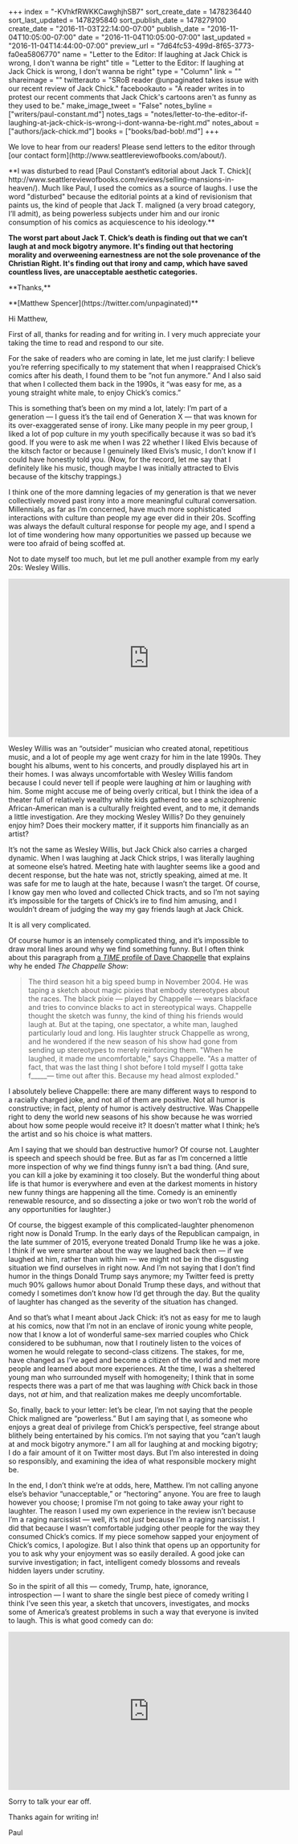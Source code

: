 +++
index = "-KVhkfRWKKCawghjhSB7"
sort_create_date = 1478236440
sort_last_updated = 1478295840
sort_publish_date = 1478279100
create_date = "2016-11-03T22:14:00-07:00"
publish_date = "2016-11-04T10:05:00-07:00"
date = "2016-11-04T10:05:00-07:00"
last_updated = "2016-11-04T14:44:00-07:00"
preview_url = "7d64fc53-499d-8f65-3773-fa0ea5806770"
name = "Letter to the Editor: If laughing at Jack Chick is wrong, I don't wanna be right"
title = "Letter to the Editor: If laughing at Jack Chick is wrong, I don't wanna be right"
type = "Column"
link = ""
shareimage = ""
twitterauto = "SRoB reader @unpaginated takes issue with our recent review of Jack Chick."
facebookauto = "A reader writes in to protest our recent comments that Jack Chick's cartoons aren't as funny as they used to be."
make_image_tweet = "False"
notes_byline = ["writers/paul-constant.md"]
notes_tags = "notes/letter-to-the-editor-if-laughing-at-jack-chick-is-wrong-i-dont-wanna-be-right.md"
notes_about = ["authors/jack-chick.md"]
books = ["books/bad-bob!.md"]
+++
<p class="intro">We love to hear from our readers! Please send letters to the editor through [our contact form](http://www.seattlereviewofbooks.com/about/).</p>

<p class="noindent">**I was disturbed to read [Paul Constant’s editorial about Jack T. Chick]( http://www.seattlereviewofbooks.com/reviews/selling-mansions-in-heaven/). Much like Paul, I used the comics as a source of laughs. I use the word "disturbed" because the editorial points at a kind of revisionism that paints us, the kind of people that Jack T. maligned (a very broad category, I’ll admit), as being powerless subjects under him and our ironic consumption of his comics as acquiescence to his ideology.**</p>

**The worst part about Jack T. Chick’s death is finding out that we can’t laugh at and mock bigotry anymore. It's finding out that hectoring morality and overweening earnestness are not the sole provenance of the Christian Right. It's finding out that irony and camp, which have saved countless lives, are unacceptable aesthetic categories.**

<p class="noindent">**Thanks,**</p>
<p class="noindent">**[Matthew Spencer](https://twitter.com/unpaginated)**</p>

<p class="noindent">Hi Matthew,</p>

<p class="noindent">First of all, thanks for reading and for writing in. I very much appreciate your taking the time to read and respond to our site.</p>

For the sake of readers who are coming in late, let me just clarify: I believe you’re referring specifically to my statement that when I reappraised Chick’s comics after his death, I found them to be ”not fun anymore.” And I also said that when I collected them back in the 1990s, it “was easy for me, as a young straight white male, to enjoy Chick’s comics.”

This is something that’s been on my mind a lot, lately: I’m part of a generation — I guess it’s the tail end of Generation X — that was known for its over-exaggerated sense of irony. Like many people in my peer group, I liked a lot of pop culture in my youth specifically because it was so bad it’s good. If you were to ask me when I was 22 whether I liked Elvis because of the kitsch factor or because I genuinely liked Elvis’s music, I don’t know if I could have honestly told you. (Now, for the record, let me say that I definitely like his music, though maybe I was initially attracted to Elvis because of the kitschy trappings.) 

I think one of the more damning legacies of my generation is that we never collectively moved past irony into a more meaningful cultural conversation. Millennials, as far as I’m concerned, have much more sophisticated interactions with culture than people my age ever did in their 20s. Scoffing was always the default cultural response for people my age, and I spend a lot of time wondering how many opportunities we passed up because we were too afraid of being scoffed at.

Not to date myself too much, but let me pull another example from my early 20s: Wesley Willis.

<iframe width="560" height="315" src="https://www.youtube.com/embed/BFjuPbCShBw?rel=0" frameborder="0" allowfullscreen></iframe>

Wesley Willis was an “outsider” musician who created atonal, repetitious music, and a lot of people my age went crazy for him in the late 1990s. They bought his albums, went to his concerts, and proudly displayed his art in their homes. I was always uncomfortable with Wesley Willis fandom because I could never tell if people were laughing *at* him or laughing *with* him. Some might accuse me of being overly critical, but I think the idea of a theater full of relatively wealthy white kids gathered to see a schizophrenic African-American man is a culturally freighted event, and to me, it demands a little investigation. Are they mocking Wesley Willis? Do they genuinely enjoy him? Does their mockery matter, if it supports him financially as an artist? 

It’s not the same as Wesley Willis, but Jack Chick also carries a charged dynamic. When I was laughing at Jack Chick strips, I was literally laughing at someone else’s hatred. Meeting hate with laughter seems like a good and decent response, but the hate was not, strictly speaking, aimed at me. It was safe for me to laugh at the hate, because I wasn’t the target. Of course, I know gay men who loved and collected Chick tracts, and so I’m not saying it’s impossible for the targets of Chick’s ire to find him amusing, and I wouldn’t dream of judging the way my gay friends laugh at Jack Chick. 

It is all very complicated.

Of course humor is an intensely complicated thing, and it’s impossible to draw moral lines around why we find something funny. But I often think about this paragraph from [a *TIME* profile of Dave Chappelle](http://spring.newsvine.com/_news/2006/07/14/287958-the-sketch-that-made-chappelle-say-enough) that explains why he ended *The Chappelle Show*:

<blockquote>The third season hit a big speed bump in November 2004. He was taping a sketch about magic pixies that embody stereotypes about the races. The black pixie — played by Chappelle — wears blackface and tries to convince blacks to act in stereotypical ways. Chappelle thought the sketch was funny, the kind of thing his friends would laugh at. But at the taping, one spectator, a white man, laughed particularly loud and long. His laughter struck Chappelle as wrong, and he wondered if the new season of his show had gone from sending up stereotypes to merely reinforcing them. "When he laughed, it made me uncomfortable," says Chappelle. "As a matter of fact, that was the last thing I shot before I told myself I gotta take f_____— time out after this. Because my head almost exploded."</blockquote>

I absolutely believe Chappelle: there are many different ways to respond to a racially charged joke, and not all of them are positive. Not all humor is constructive; in fact, plenty of humor is actively destructive. Was Chappelle right to deny the world new seasons of his show because he was worried about how some people would receive it? It doesn’t matter what I think; he’s the artist and so his choice is what matters. 

Am I saying that we should ban destructive humor? Of course not. Laughter is speech and speech should be free. But as far as I’m concerned a little more inspection of why we find things funny isn’t a bad thing. (And sure, you can kill a joke by examining it too closely. But the wonderful thing about life is that humor is everywhere and even at the darkest moments in history new funny things are happening all the time. Comedy is an eminently renewable resource, and so dissecting a joke or two won’t rob the world of any opportunities for laughter.)

Of course, the biggest example of this complicated-laughter phenomenon right now is Donald Trump. In the early days of the Republican campaign, in the late summer of 2015, everyone treated Donald Trump like he was a joke. I think if we were smarter about the way we laughed back then — if we laughed at him, rather than with him — we might not be in the disgusting situation we find ourselves in right now. And I’m not saying that I don’t find humor in the things Donald Trump says anymore; my Twitter feed is pretty much 90% gallows humor about Donald Trump these days, and without that comedy I sometimes don’t know how I’d get through the day. But the quality of laughter has changed as the severity of the situation has changed.

And so that’s what I meant about Jack Chick: it’s not as easy for me to laugh at his comics, now that I’m not in an enclave of ironic young white people, now that I know a lot of wonderful same-sex married couples who Chick considered to be subhuman, now that I routinely listen to the voices of women he would relegate to second-class citizens. The stakes, for me, have changed as I’ve aged and become a citizen of the world and met more people and learned about more experiences. At the time, I was a sheltered young man who surrounded myself with homogeneity; I think that in some respects there was a part of me that was laughing *with* Chick back in those days, not *at* him, and that realization makes me deeply uncomfortable.

So, finally, back to your letter: let’s be clear, I’m not saying that the people Chick maligned are “powerless.” But I am saying that I, as someone who enjoys a great deal of privilege from Chick’s perspective, feel strange about blithely being entertained by his comics. I’m not saying that you “can’t laugh at and mock bigotry anymore.” I am all for laughing at and mocking bigotry; I do a fair amount of it on Twitter most days. But I’m also interested in doing so responsibly, and examining the idea of what responsible mockery might be. 

In the end, I don’t think we’re at odds, here, Matthew. I’m not calling anyone else’s behavior “unacceptable,” or “hectoring” anyone. You are free to laugh however you choose; I promise I’m not going to take away your right to laughter. The reason I used my own experience in the review isn’t because I’m a raging narcissist — well, it’s not *just* because I’m a raging narcissist. I did that because I wasn’t comfortable judging other people for the way they consumed Chick’s comics. If my piece somehow sapped your enjoyment of Chick’s comics, I apologize. But I also think that opens up an opportunity for you to ask why your enjoyment was so easily derailed. A good joke can survive investigation; in fact, intelligent comedy blossoms and reveals hidden layers under scrutiny.

So in the spirit of all this — comedy, Trump, hate, ignorance, introspection — I want to share the single best piece of comedy writing I think I’ve seen this year, a sketch that uncovers, investigates, and mocks some of America’s greatest problems in such a way that everyone is invited to laugh. This is what good comedy can do:

<iframe width="560" height="315" src="https://www.youtube.com/embed/O7VaXlMvAvk?rel=0" frameborder="0" allowfullscreen></iframe>

Sorry to talk your ear off. 

<p class="noindent">Thanks again for writing in!</p>
<p class="noindent">Paul</p>
